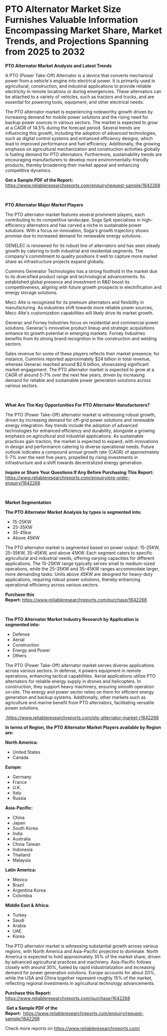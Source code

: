 <p><h1>PTO Alternator Market Size Furnishes Valuable Information Encompassing Market Share, Market Trends, and Projections Spanning from 2025 to 2032</h1></p><p><strong>PTO Alternator Market Analysis and Latest Trends</strong></p>
<p><p>A PTO (Power Take-Off) Alternator is a device that converts mechanical power from a vehicle's engine into electrical power. It is primarily used in agricultural, construction, and industrial applications to provide reliable electricity in remote locations or during emergencies. These alternators can be attached to a variety of vehicles, such as tractors and trucks, and are essential for powering tools, equipment, and other electrical needs.</p><p>The PTO alternator market is experiencing noteworthy growth driven by increasing demand for mobile power solutions and the rising need for backup power sources in various sectors. The market is expected to grow at a CAGR of 14.5% during the forecast period. Several trends are influencing this growth, including the adoption of advanced technologies, such as digital control systems and enhanced efficiency designs, which lead to improved performance and fuel efficiency. Additionally, the growing emphasis on agricultural mechanization and construction activities globally is fueling demand for PTO alternators. Furthermore, sustainability trends are encouraging manufacturers to develop more environmentally-friendly products, thereby broadening their market appeal and enhancing competitive dynamics.</p></p>
<p><strong>Get a Sample PDF of the Report:&nbsp;</strong> <a href="https://www.reliableresearchreports.com/enquiry/request-sample/1642268?utm_campaign=2745&utm_medium=2&utm_source=Github&utm_content=ia&utm_term=07042025&utm_id=pto-alternator">https://www.reliableresearchreports.com/enquiry/request-sample/1642268</a></p>
<p>&nbsp;</p>
<p><strong>PTO Alternator Major Market Players</strong></p>
<p><p>The PTO alternator market features several prominent players, each contributing to its competitive landscape. Soga SpA specializes in high-efficiency alternators and has carved a niche in sustainable power solutions. With a focus on innovation, Soga's growth trajectory shows promise due to increased demand for renewable energy solutions.</p><p>GENELEC is renowned for its robust line of alternators and has seen steady growth by catering to both industrial and residential segments. The company's commitment to quality positions it well to capture more market share as infrastructure projects expand globally.</p><p>Cummins Generator Technologies has a strong foothold in the market due to its diversified product range and technological advancements. Its established global presence and investment in R&D boost its competitiveness, aligning with future growth prospects in electrification and energy storage solutions.</p><p>Mecc Alte is recognized for its premium alternators and flexibility in manufacturing. As industries shift towards more reliable power sources, Mecc Alte's customization capabilities will likely drive its market growth.</p><p>Generac and Forney Industries focus on residential and commercial power solutions. Generac's innovative product lineup and strategic acquisitions enhance its growth potential in emerging markets. Forney Industries benefits from its strong brand recognition in the construction and welding sectors.</p><p>Sales revenue for some of these players reflects their market presence; for instance, Cummins reported approximately $24 billion in total revenue, whereas Generac reached around $2.6 billion, showcasing significant market engagement. The PTO alternator market is expected to grow at a CAGR of around 5-7% over the next few years, driven by increasing demand for reliable and sustainable power generation solutions across various sectors.</p></p>
<p>&nbsp;</p>
<p><strong>What Are The Key Opportunities For PTO Alternator Manufacturers?</strong></p>
<p><p>The PTO (Power Take-Off) alternator market is witnessing robust growth, driven by increasing demand for off-grid power solutions and renewable energy integration. Key trends include the adoption of advanced technologies for enhanced efficiency and durability, alongside a growing emphasis on agricultural and industrial applications. As sustainable practices gain traction, the market is expected to expand, with innovations in design and performance catering to diverse operational needs. Future outlook indicates a compound annual growth rate (CAGR) of approximately 5-7% over the next five years, propelled by rising investments in infrastructure and a shift towards decentralized energy generation.</p></p>
<p><strong>Inquire or Share Your Questions If Any Before Purchasing This Report:</strong> <a href="https://www.reliableresearchreports.com/enquiry/pre-order-enquiry/1642268?utm_campaign=2745&utm_medium=2&utm_source=Github&utm_content=ia&utm_term=07042025&utm_id=pto-alternator">https://www.reliableresearchreports.com/enquiry/pre-order-enquiry/1642268</a></p>
<p>&nbsp;</p>
<p><strong>Market Segmentation</strong></p>
<p><strong>The PTO Alternator Market Analysis by types is segmented into:</strong></p>
<p><ul><li>15-25KW</li><li>25-35KW</li><li>35-45kw</li><li>Above 45KW</li></ul></p>
<p><p>The PTO alternator market is segmented based on power output: 15-25KW, 25-35KW, 35-45KW, and above 45KW. Each segment caters to specific agricultural and industrial needs, offering varying capacities for different applications. The 15-25KW range typically serves small to medium-sized operations, while the 25-35KW and 35-45KW ranges accommodate larger, more demanding tasks. Units above 45KW are designed for heavy-duty applications, requiring robust power solutions, thereby enhancing operational efficiency across various sectors.</p></p>
<p><strong>Purchase this Report:&nbsp;</strong><a href="https://www.reliableresearchreports.com/purchase/1642268?utm_campaign=2745&utm_medium=2&utm_source=Github&utm_content=ia&utm_term=07042025&utm_id=pto-alternator">https://www.reliableresearchreports.com/purchase/1642268</a></p>
<p>&nbsp;</p>
<p><strong>The PTO Alternator Market Industry Research by Application is segmented into:</strong></p>
<p><ul><li>Defense</li><li>Aerial</li><li>Construction</li><li>Energy and Power</li><li>Others</li></ul></p>
<p><p>The PTO (Power Take-Off) alternator market serves diverse applications across various sectors. In defense, it powers equipment in remote operations, enhancing tactical capabilities. Aerial applications utilize PTO alternators for reliable energy supply in drones and helicopters. In construction, they support heavy machinery, ensuring smooth operation on-site. The energy and power sector relies on them for efficient energy generation and backup systems. Additionally, other markets such as agriculture and marine benefit from PTO alternators, facilitating versatile power solutions.</p></p>
<p><a href="https://www.reliableresearchreports.com/pto-alternator-market-r1642268?utm_campaign=2745&utm_medium=2&utm_source=Github&utm_content=ia&utm_term=07042025&utm_id=pto-alternator">&nbsp;https://www.reliableresearchreports.com/pto-alternator-market-r1642268</a></p>
<p><strong>In terms of Region, the PTO Alternator Market Players available by Region are:</strong></p>
<p>
    <p> <strong> North America: </strong>
        <ul>
            <li>United States</li>
            <li>Canada</li>
        </ul>
        </p> 
    <p> <strong> Europe: </strong>
        <ul>
            <li>Germany</li>
            <li>France</li>
            <li>U.K.</li>
            <li>Italy</li>
            <li>Russia</li>
        </ul>
        </p> 
    <p> <strong> Asia-Pacific: </strong>
        <ul>
            <li>China</li>
            <li>Japan</li>
            <li>South Korea</li>
            <li>India</li>
            <li>Australia</li>
            <li>China Taiwan</li>
            <li>Indonesia</li>
            <li>Thailand</li>
            <li>Malaysia</li>
        </ul>
        </p> 
    <p> <strong> Latin America: </strong>
        <ul>
            <li>Mexico</li>
            <li>Brazil</li>
            <li>Argentina Korea</li>
            <li>Colombia</li>
        </ul>
        </p> 
    <p> <strong> Middle East & Africa: </strong>
        <ul>
            <li>Turkey</li>
            <li>Saudi</li>
            <li>Arabia</li>
            <li>UAE</li>
            <li>Korea</li>
        </ul>
    </p>
    </p>
<p><p>The PTO alternator market is witnessing substantial growth across various regions, with North America and Asia-Pacific projected to dominate. North America is expected to hold approximately 35% of the market share, driven by advanced agricultural practices and machinery. Asia-Pacific follows closely with around 30%, fueled by rapid industrialization and increasing demand for power generation solutions. Europe accounts for about 20%, while the USA and China together represent roughly 15% of the market, reflecting regional investments in agricultural technology advancements.</p></p>
<p><strong>Purchase this Report: </strong><a href="https://www.reliableresearchreports.com/purchase/1642268?utm_campaign=2745&utm_medium=2&utm_source=Github&utm_content=ia&utm_term=07042025&utm_id=pto-alternator">https://www.reliableresearchreports.com/purchase/1642268</a></p>
<p>&nbsp;<strong>Get a Sample PDF of the Report:&nbsp;&nbsp;</strong><a href="https://www.reliableresearchreports.com/enquiry/request-sample/1642268?utm_campaign=2745&utm_medium=2&utm_source=Github&utm_content=ia&utm_term=07042025&utm_id=pto-alternator">https://www.reliableresearchreports.com/enquiry/request-sample/1642268</a></p>
<p><strong></strong></p>
<p>Check more reports on <a href="https://www.reliableresearchreports.com/?utm_campaign=2745&utm_medium=2&utm_source=Github&utm_content=ia&utm_term=07042025&utm_id=pto-alternator">https://www.reliableresearchreports.com/</a></p>